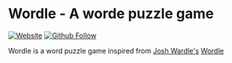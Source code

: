 # Wordle - A worde puzzle game

[![Website](https://img.shields.io/website?label=saminyasar%20🚀&name=hello&style=flat&url=https://saminyasar.netlify.app/)](https://saminyasar.netlify.app/)
[![Github Follow](https://img.shields.io/github/followers/saminyasar004?label=saminyasar004&style=social)](https://github.com/saminyasar004/)

Wordle is a word puzzle game inspired from [Josh Wardle's](https://twitter.com/powerlanguish?s=20) [Wordle](https://www.powerlanguage.co.uk/wordle/)
